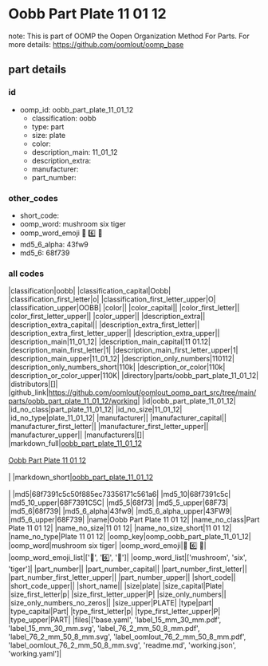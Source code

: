 # Oobb Part Plate 11 01 12  

note: This is part of OOMP the Oopen Organization Method For Parts. For more details: https://github.com/oomlout/oomp_base

##  part details





### id
* oomp_id: oobb_part_plate_11_01_12
  * classification: oobb
  * type: part
  * size: plate
  * color: 
  * description_main: 11_01_12
  * description_extra: 
  * manufacturer: 
  * part_number: 

### other_codes
* short_code: 
* oomp_word: mushroom six tiger
* oomp_word_emoji :mushroom: :six: :tiger:
* md5_6_alpha: 43fw9
* md5_6: 68f739

### all codes 
|classification|oobb|
|classification_capital|Oobb|
|classification_first_letter|o|
|classification_first_letter_upper|O|
|classification_upper|OOBB|
|color||
|color_capital||
|color_first_letter||
|color_first_letter_upper||
|color_upper||
|description_extra||
|description_extra_capital||
|description_extra_first_letter||
|description_extra_first_letter_upper||
|description_extra_upper||
|description_main|11_01_12|
|description_main_capital|11 01.12|
|description_main_first_letter|1|
|description_main_first_letter_upper|1|
|description_main_upper|11_01_12|
|description_only_numbers|110112|
|description_only_numbers_short|110k|
|description_or_color|110k|
|description_or_color_upper|110K|
|directory|parts/oobb_part_plate_11_01_12|
|distributors|[]|
|github_link|https://github.com/oomlout/oomlout_oomp_part_src/tree/main/parts/oobb_part_plate_11_01_12/working|
|id|oobb_part_plate_11_01_12|
|id_no_class|part_plate_11_01_12|
|id_no_size|11_01_12|
|id_no_type|plate_11_01_12|
|manufacturer||
|manufacturer_capital||
|manufacturer_first_letter||
|manufacturer_first_letter_upper||
|manufacturer_upper||
|manufacturers|[]|
|markdown_full|[oobb_part_plate_11_01_12](https://github.com/oomlout/oomlout_oomp_part_src/tree/main/parts/oobb_part_plate_11_01_12/working)<br>[](https://github.com/oomlout/oomlout_oomp_part_src/tree/main/parts/oobb_part_plate_11_01_12/working)<br>[Oobb Part Plate 11 01 12](https://github.com/oomlout/oomlout_oomp_part_src/tree/main/parts/oobb_part_plate_11_01_12/working)<br><br>|
|markdown_short|[oobb_part_plate_11_01_12](https://github.com/oomlout/oomlout_oomp_part_src/tree/main/parts/oobb_part_plate_11_01_12/working)<br><br>|
|md5|68f7391c5c50f885ec73356171c561a6|
|md5_10|68f7391c5c|
|md5_10_upper|68F7391C5C|
|md5_5|68f73|
|md5_5_upper|68F73|
|md5_6|68f739|
|md5_6_alpha|43fw9|
|md5_6_alpha_upper|43FW9|
|md5_6_upper|68F739|
|name|Oobb Part Plate 11 01 12|
|name_no_class|Part Plate 11 01 12|
|name_no_size|11 01 12|
|name_no_size_short|11 01 12|
|name_no_type|Plate 11 01 12|
|oomp_key|oomp_oobb_part_plate_11_01_12|
|oomp_word|mushroom six tiger|
|oomp_word_emoji|:mushroom: :six: :tiger:|
|oomp_word_emoji_list|[':mushroom:', ':six:', ':tiger:']|
|oomp_word_list|['mushroom', 'six', 'tiger']|
|part_number||
|part_number_capital||
|part_number_first_letter||
|part_number_first_letter_upper||
|part_number_upper||
|short_code||
|short_code_upper||
|short_name||
|size|plate|
|size_capital|Plate|
|size_first_letter|p|
|size_first_letter_upper|P|
|size_only_numbers||
|size_only_numbers_no_zeros||
|size_upper|PLATE|
|type|part|
|type_capital|Part|
|type_first_letter|p|
|type_first_letter_upper|P|
|type_upper|PART|
|files|['base.yaml', 'label_15_mm_30_mm.pdf', 'label_15_mm_30_mm.svg', 'label_76_2_mm_50_8_mm.pdf', 'label_76_2_mm_50_8_mm.svg', 'label_oomlout_76_2_mm_50_8_mm.pdf', 'label_oomlout_76_2_mm_50_8_mm.svg', 'readme.md', 'working.json', 'working.yaml']|
